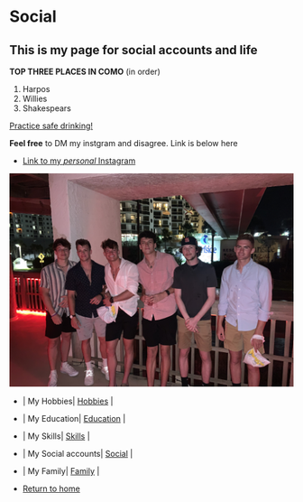 # Social

## This is my page for social accounts and life

**TOP THREE PLACES IN COMO** (in order)
1. Harpos
2. Willies
3. Shakespears

[Practice safe drinking!](https://www.cdc.gov/alcohol/faqs.htm#:~:text=To%20reduce%20the%20risk%20of,days%20when%20alcohol%20is%20consumed.)

**__Feel free__** to DM my instgram and disagree. Link is below here

* [Link to my *personal* Instagram](https://www.instagram.com/elijah_r17/?next=%2F)

![Picture of friends](https://github.com/Elijah-Robinson/IT1000/blob/main/New%20folder/IMG_4627.jpg)

* | My Hobbies| [Hobbies](./Hobbies.md) |
* | My Education| [Education](./Education.md) |
* | My Skills| [Skills](./Skills.md) |
* | My Social accounts| [Social](./Social.md) |
* | My Family| [Family](./Family.md) |

* [Return to home](./README.md)
